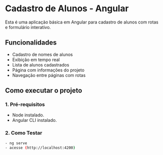 # Cadastro de Alunos - Angular

Esta é uma aplicação básica em Angular para cadastro de alunos com rotas e formulário interativo.

## Funcionalidades

- Cadastro de nomes de alunos
- Exibição em tempo real
- Lista de alunos cadastrados
- Página com informações do projeto
- Navegação entre páginas com rotas

## Como executar o projeto

### 1. Pré-requisitos

- Node instalado.
- Angular CLI instalado.

### 2. Como Testar

```bash
- ng serve
- acesse (http://localhost:4200)

